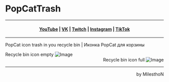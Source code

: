# PopCatTrash
***
<h4 align="center"> <a href="https://www.youtube.com/channel/UCy2JxQdX8dT2Tbj4ykUkqFw" target=“_blank”>YouTube</a> | <a href="https://VK.com/id180544766" target="_blank">VK</a> | <a href="https://Twitch.tv/mmichaelKo" target="_blank">Twitch</a> | <a href="https://Instagram.com/mmichaelKo" target="_blank">Instagram</a> | <a href="https://TikTok.com/@mmichaelko" target="_blank">TikTok</a> </h4>

***

PopCat icon trash in you recycle bin | Иконка PopCat для корзины

<div align="left">
Recycle bin icon empty

<img alt="Image" src="https://github.com/milesthon/PopCatTrash/blob/main/empty.ico"/>

  <div align="right">
Recycle bin icon full  

<img alt="Image" src="https://github.com/milesthon/PopCatTrash/blob/main/full.ico"/>

***
by MilesthoN
